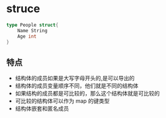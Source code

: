 # struce

```go
type People struct{
    Name String
    Age int
}
```

## 特点

- 结构体的成员如果是大写字母开头的,是可以导出的
- 结构体的成员变量顺序不同，他们就是不同的结构体
- 如果结构的成员都是可比较的，那么这个结构体就是可比较的
- 可比较的结构体可以作为 map 的键类型
- 结构体嵌套和匿名成员

